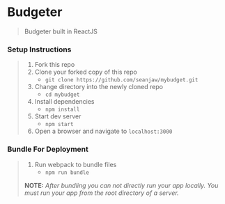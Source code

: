 # Budgeter

> Budgeter built in ReactJS
### Setup Instructions

> 1. Fork this repo
> 1. Clone your forked copy of this repo
>    - `git clone https://github.com/seanjaw/mybudget.git`
> 1. Change directory into the newly cloned repo
>    - `cd mybudget`
> 1. Install dependencies 
>    - `npm install`
> 1. Start dev server
>    - `npm start`
> 1. Open a browser and navigate to `localhost:3000`

### Bundle For Deployment

> 1. Run webpack to bundle files
>    - `npm run bundle`
> 
> **NOTE:** *After bundling you can not directly run your app locally. You must run your app from the root directory of a server.*
